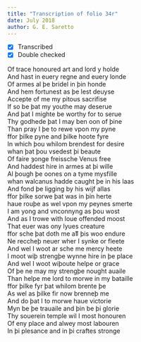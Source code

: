 ```yaml
---
title: "Transcription of folio 34r"
date: July 2018
author: G. E. Saretto
---
```


- [x] Transcribed
- [x] Double checked

Of trace honoured art and lord y holde  
And hast in euery regne and euery londe  
Of armes al þe bridel in þin honde  
And hem fortunest as þe lest deuyse  
Accepte of me my pitous sacrifise  
If so be þat my youthe may deserue  
And þat I mighte be worthy for to serue  
Thy godhede þat I may ben oon of þine  
Than pray I þe to rewe vpon my pyne  
ffor þilke pyne and þilke hoote fyre  
In which þou whilom brendest for desire  
whan þat þou vsedest þi beaute  
Of faire ȝonge freissche Venus free  
And haddest hire in armes at þi wille  
Al þough þe oones on a tyme mysfille  
whan walcanus hadde caught þe in his laas  
And fond þe ligging by his wijf allas  
ffor þilke sorwe þat was in þin herte  
haue rouþe as wel vpon my peynes smerte  
I am yong and vnconnyng as þou wost  
And as I trowe with loue offended moost  
That euer was ony lyues creature  
ffor sche þat doth me aỻ þis woo endure  
Ne reccheþ neuer wher I synke or fleete  
And wel I woot ar sche me mercy heete  
I moot wiþ strengþe wynne hire in þe place  
And wel I woot wiþoute helpe or grace  
Of þe ne may my strengþe nought auaile  
Than helpe me lord to morwe in my bataille  
ffor þilke fyr þat whilom brente þe  
As wel as þilke fir now brenneþ me  
And do þat I to morwe haue victorie  
Myn be þe trauaile and þin be þi glorie  
Thy souerein temple wil I most honouren  
Of eny place and alwey most labouren  
In þi plesance and in þi craftes stronge  
